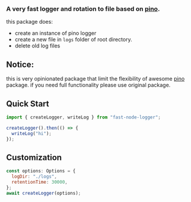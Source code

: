 ### A very fast logger and rotation to file based on [pino](https://www.npmjs.com/package/pino).

this package does:

- create an instance of pino logger
- create a new file in `logs` folder of root directory.
- delete old log files

## Notice:

this is very opinionated package that limit the flexibility of awesome [pino](https://www.npmjs.com/package/pino) package. if you need full functionality please use original package.

## Quick Start

```js
import { createLogger, writeLog } from "fast-node-logger";

createLogger().then(() => {
  writeLog("hi");
});
```

## Customization

```js
const options: Options = {
  logDir: "./logs",
  retentionTime: 30000,
};
await createLogger(options);
```
